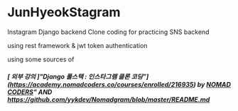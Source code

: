 # JunHyeokStagram
Instagram Django backend Clone coding for practicing SNS backend

using rest framework & jwt token authentication

using some sources of 
##### [ 외부 강의 ]"Django 풀스택 : 인스타그램 클론 코딩”](https://academy.nomadcoders.co/courses/enrolled/216935) by [NOMAD CODERS](https://academy.nomadcoders.co/)" AND https://github.com/yykdev/Nomadgram/blob/master/README.md
